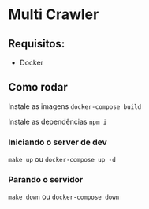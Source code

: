 # Multi Crawler

## Requisitos:

- Docker

## Como rodar

Instale as imagens
`docker-compose build`

Instale as dependências
`npm i`

### Iniciando o server de dev

`make up` ou `docker-compose up -d`

### Parando o servidor

`make down` ou `docker-compose down`
